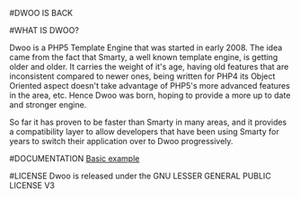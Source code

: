#DWOO IS BACK

#WHAT IS DWOO?

Dwoo is a PHP5 Template Engine that was started in early 2008. The idea came
from the fact that Smarty, a well known template engine, is getting older and
older. It carries the weight of it's age, having old features that are
inconsistent compared to newer ones, being written for PHP4 its Object
Oriented aspect doesn't take advantage of PHP5's more advanced features in
the area, etc. Hence Dwoo was born, hoping to provide a more up to date and
stronger engine.

So far it has proven to be faster than Smarty in many areas, and it provides
a compatibility layer to allow developers that have been using Smarty for
years to switch their application over to Dwoo progressively.

#DOCUMENTATION
[Basic example](https://github.com/emulienfou/dwoo2/wiki/Basic-example)

#LICENSE
Dwoo is released under the GNU LESSER GENERAL PUBLIC LICENSE V3

